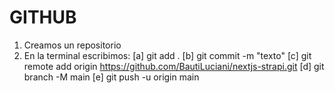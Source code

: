 # GITHUB
1. Creamos un repositorio
2. En la terminal escribimos: 
[a] git add .
[b] git commit -m "texto"
[c] git remote add origin https://github.com/BautiLuciani/nextjs-strapi.git
[d] git branch -M main
[e] git push -u origin main